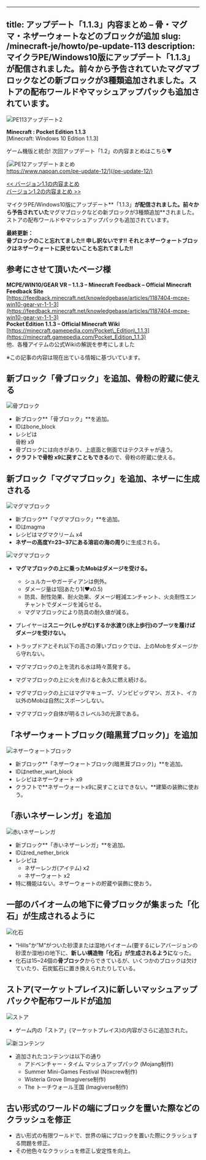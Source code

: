 
---
title: アップデート「1.1.3」内容まとめ – 骨・マグマ・ネザーウォートなどのブロックが追加
slug: /minecraft-je/howto/pe-update-113
description: マイクラPE/Windows10版にアップデート「1.1.3」が配信されました。前々から予告されていたマグマブロックなどの新ブロックが3種類追加されました。ストアの配布ワールドやマッシュアップパックも追加されています。
---

![PE113アップデート2](https://cdn-ak.f.st-hatena.com/images/fotolife/s/sasigume/20210208/20210208105721.png)

**Minecraft : Pocket Edition 1.1.3**  
\[Minecraft: Windows 10 Edition 1.1.3\]

ゲーム機版と統合! 次回アップデート「1.2」の内容まとめはこちら▼

[![PE12アップデートまとめ](https://cdn-ak.f.st-hatena.com/images/fotolife/s/sasigume/20210208/20210208093917.png)  
https://www.napoan.com/pe-update-12/](/pe-update-12/)

[<< バージョン1.1の内容まとめ](https://www.napoan.com/pe-update-11/)  
[バージョン1.2の内容まとめ >>](https://www.napoan.com/pe-update-12/)

マイクラPE/Windows10版にアップデート**「1.1.3」**が配信されました。前々から予告されていた**マグマブロックなどの新ブロックが3種類追加**されました。ストアの配布ワールドやマッシュアップパックも追加されています。

**最終更新：**  
**骨ブロックのこと忘れてました!! 申し訳ないです!! それとネザーウォートブロックはネザーウォートに戻せないことも忘れてました!!**

## 参考にさせて頂いたページ様

**MCPE/WIN10/GEAR VR – 1.1.3 – Minecraft Feedback – Official Minecraft Feedback Site**  
[https://feedback.minecraft.net/knowledgebase/articles/1187404-mcpe-win10-gear-vr-1-1-3](https://feedback.minecraft.net/knowledgebase/articles/1187404-mcpe-win10-gear-vr-1-1-3)  
**Pocket Edition 1.1.3 – Official Minecraft Wiki**  
[https://minecraft.gamepedia.com/Pocket\_Edition\_1.1.3](https://minecraft.gamepedia.com/Pocket_Edition_1.1.3)  
他、各種アイテムの公式Wikiの解説を参考にしました

※この記事の内容は現在出ている情報に基づいています。

## 新ブロック「骨ブロック」を追加、骨粉の貯蔵に使える

![骨ブロック](https://cdn-ak.f.st-hatena.com/images/fotolife/s/sasigume/20210208/20210208122516.png)

*   新ブロック**「骨ブロック」**を追加。
*   IDはbone\_block
*   レシピは  
    骨粉 x9
*   骨ブロックには向きがあり、上底面と側面ではテクスチャが違う。
*   **クラフトで骨粉 x9に戻すこともできる**ので、骨粉の貯蔵に使える。

## 新ブロック「マグマブロック」を追加、ネザーに生成される

![マグマブロック](https://cdn-ak.f.st-hatena.com/images/fotolife/s/sasigume/20210208/20210208123508.png)

*   新ブロック**「マグマブロック」**を追加。
*   IDはmagma
*   レシピはマグマクリーム x4
*   **ネザーの高度Y=23~37にある溶岩の海の周り**に生成される。

![マグマブロック](https://cdn-ak.f.st-hatena.com/images/fotolife/s/sasigume/20210208/20210208113438.png)

*   **マグマブロックの上に乗ったMobはダメージを受ける。**
    *   シュルカーやガーディアンは例外。
    *   ダメージ量は1回あたり1(♥x0.5)
    *   防具、耐性効果、耐火効果、ダメージ軽減エンチャント、火炎耐性エンチャントでダメージを減らせる。
    *   マグマブロックにより防具の耐久値が減る。
*   プレイヤーは**スニーク(しゃがむ)するか氷渡り(氷上歩行)のブーツを履けばダメージを受けない。**
*   トラップドアとそれ以下の高さの薄いブロックでは、上のMobをダメージから守れない。

*   マグマブロックの上を流れる水は時々蒸発する。
*   マグマブロックの上に火を点けると永久に燃え続ける。
*   マグマブロックの上にはマグマキューブ、ゾンビピッグマン、ガスト、イカ以外のMobは自然にスポーンしない。
*   マグマブロック自体が明るさレベル3の光源である。

## 「ネザーウォートブロック(暗黒茸ブロック)」を追加

![ネザーウォートブロック](https://cdn-ak.f.st-hatena.com/images/fotolife/s/sasigume/20210208/20210208101943.png)

*   新ブロック**「ネザーウォートブロック(暗黒茸ブロック)」**を追加。
*   IDはnether\_wart\_block
*   レシピはネザーウォート x9
*   クラフトで**ネザーウォートx9に戻すことはできない。**建築の装飾に使おう。

## 「赤いネザーレンガ」を追加

![赤いネザーレンガ](https://cdn-ak.f.st-hatena.com/images/fotolife/s/sasigume/20210208/20210208123528.png)

*   新ブロック**「赤いネザーレンガ」**を追加。
*   IDはred\_nether\_brick
*   レシピは
    *   ネザーレンガ(アイテム) x2
    *   ネザーウォート x2
*   特に機能はない。ネザーウォートの貯蔵や装飾に使おう。

## 一部のバイオームの地下に骨ブロックが集まった「化石」が生成されるように

![化石](https://cdn-ak.f.st-hatena.com/images/fotolife/s/sasigume/20210208/20210208121959.png)

*   “Hills”か”M”がついた砂漠または湿地バイオーム(要するにレアバージョンの砂漠か湿地)の地下に、**新しい構造物「化石」が生成されるように**なった。
*   化石は15~24個の**骨ブロック**からできているが、いくつかのブロックは欠けていたり、石炭鉱石に置き換えられたりしている。

## ストア(マーケットプレイス)に新しいマッシュアップパックや配布ワールドが追加

![ストア](https://cdn-ak.f.st-hatena.com/images/fotolife/s/sasigume/20210208/20210208113444.png)

*   ゲーム内の「ストア」(マーケットプレイス)の内容がさらに追加された。

![新コンテンツ](https://cdn-ak.f.st-hatena.com/images/fotolife/s/sasigume/20210208/20210208113448.png)

*   追加されたコンテンツは以下の通り
    *   アドベンチャー・タイム マッシュアップパック (Mojang制作)
    *   Summer Mini-Games Festival (Noxcrew制作)
    *   Wisteria Grove (Imagiverse制作)
    *   The トーチウォール王国 (Imagiverse制作)

## 古い形式のワールドの端にブロックを置いた際などのクラッシュを修正

*   古い形式の有限ワールドで、世界の端にブロックを置いた際にクラッシュする問題を修正。
*   その他色々なクラッシュを修正し安定性を向上。
